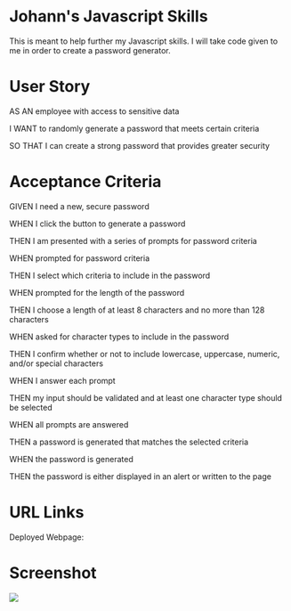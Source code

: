 <h1> Johann's Javascript Skills </h1>

This is meant to help further my Javascript skills. I will take code given to me in order to create a password generator. 

<h1> User Story </h1>

AS AN employee with access to sensitive data

I WANT to randomly generate a password that meets certain criteria

SO THAT I can create a strong password that provides greater security

<h1> Acceptance Criteria </h1>

GIVEN I need a new, secure password

WHEN I click the button to generate a password

THEN I am presented with a series of prompts for password criteria

WHEN prompted for password criteria

THEN I select which criteria to include in the password

WHEN prompted for the length of the password

THEN I choose a length of at least 8 characters and no more than 128 characters

WHEN asked for character types to include in the password

THEN I confirm whether or not to include lowercase, uppercase, numeric, and/or special characters

WHEN I answer each prompt

THEN my input should be validated and at least one character type should be selected

WHEN all prompts are answered

THEN a password is generated that matches the selected criteria

WHEN the password is generated

THEN the password is either displayed in an alert or written to the page

<h1> URL Links </h1>

Deployed Webpage:

<h1> Screenshot </h1>

<img src="Password_Generator_Screenshot.png">
